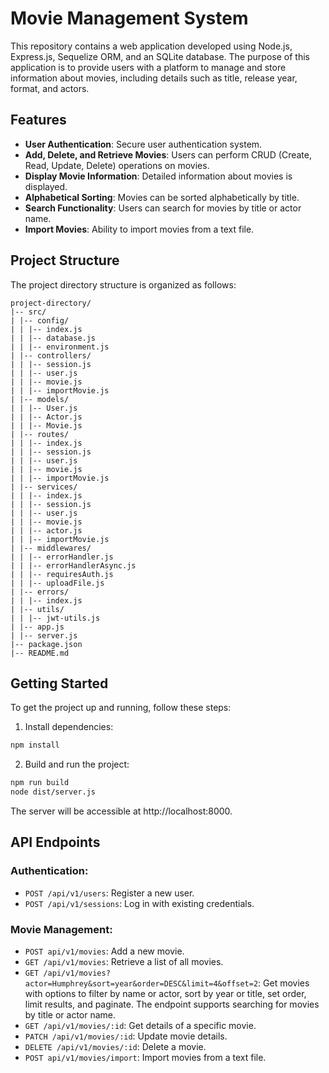 # Movie Management System

This repository contains a web application developed using Node.js, Express.js, Sequelize ORM, and an SQLite database. The purpose of this application is to provide users with a platform to manage and store information about movies, including details such as title, release year, format, and actors.

## Features

- **User Authentication**: Secure user authentication system.
- **Add, Delete, and Retrieve Movies**: Users can perform CRUD (Create, Read, Update, Delete) operations on movies.
- **Display Movie Information**: Detailed information about movies is displayed.
- **Alphabetical Sorting**: Movies can be sorted alphabetically by title.
- **Search Functionality**: Users can search for movies by title or actor name.
- **Import Movies**: Ability to import movies from a text file.

## Project Structure

The project directory structure is organized as follows:

```
project-directory/
|-- src/
| |-- config/
| | |-- index.js
| | |-- database.js
| | |-- environment.js
| |-- controllers/
| | |-- session.js
| | |-- user.js
| | |-- movie.js
| | |-- importMovie.js
| |-- models/
| | |-- User.js
| | |-- Actor.js
| | |-- Movie.js
| |-- routes/
| | |-- index.js
| | |-- session.js
| | |-- user.js
| | |-- movie.js
| | |-- importMovie.js
| |-- services/
| | |-- index.js
| | |-- session.js
| | |-- user.js
| | |-- movie.js
| | |-- actor.js
| | |-- importMovie.js
| |-- middlewares/
| | |-- errorHandler.js
| | |-- errorHandlerAsync.js
| | |-- requiresAuth.js
| | |-- uploadFile.js
| |-- errors/
| | |-- index.js
| |-- utils/
| | |-- jwt-utils.js
| |-- app.js
| |-- server.js
|-- package.json
|-- README.md
```

## Getting Started

To get the project up and running, follow these steps:

1. Install dependencies:

```bash
npm install
```

2. Build and run the project:

```bash
npm run build
node dist/server.js
```

The server will be accessible at http://localhost:8000.

## API Endpoints

### Authentication:

- `POST /api/v1/users`: Register a new user.
- `POST /api/v1/sessions`: Log in with existing credentials.

### Movie Management:

- `POST api/v1/movies`: Add a new movie.
- `GET /api/v1/movies`: Retrieve a list of all movies.
- `GET /api/v1/movies?actor=Humphrey&sort=year&order=DESC&limit=4&offset=2`: Get movies with options to filter by name or actor, sort by year or title, set order, limit results, and paginate. The endpoint supports searching for movies by title or actor name.
- `GET /api/v1/movies/:id`: Get details of a specific movie.
- `PATCH /api/v1/movies/:id`: Update movie details.
- `DELETE /api/v1/movies/:id`: Delete a movie.
- `POST api/v1/movies/import`: Import movies from a text file.
